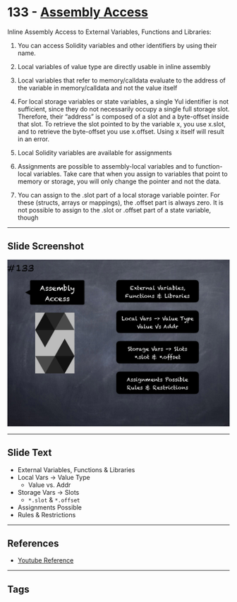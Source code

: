 # 133 - [Assembly Access](Assembly%20Access.md)
Inline Assembly Access to External Variables, Functions and Libraries: 

1. You can access Solidity variables and other identifiers by using their name.
    
2. Local variables of value type are directly usable in inline assembly
    
3. Local variables that refer to memory/calldata evaluate to the address of the variable in memory/calldata and not the value itself
    
4. For local storage variables or state variables, a single Yul identifier is not sufficient, since they do not necessarily occupy a single full storage slot. Therefore, their “address” is composed of a slot and a byte-offset inside that slot. To retrieve the slot pointed to by the variable x, you use x.slot, and to retrieve the byte-offset you use x.offset. Using x itself will result in an error.
    
5. Local Solidity variables are available for assignments
    
6. Assignments are possible to assembly-local variables and to function-local variables. Take care that when you assign to variables that point to memory or storage, you will only change the pointer and not the data.
    
7. You can assign to the .slot part of a local storage variable pointer. For these (structs, arrays or mappings), the .offset part is always zero. It is not possible to assign to the .slot or .offset part of a state variable, though

___
## Slide Screenshot
![133.png](../../images/3.Solidity%20201/133.png)
___
## Slide Text
- External Variables, Functions & Libraries
- Local Vars -> Value Type
	- Value vs. Addr
- Storage Vars -> Slots
	- `*.slot` & `*.offset`
- Assignments Possible
- Rules & Restrictions
___
## References
- [Youtube Reference](https://youtu.be/TqMIbouwePE?t=1128)
___
## Tags